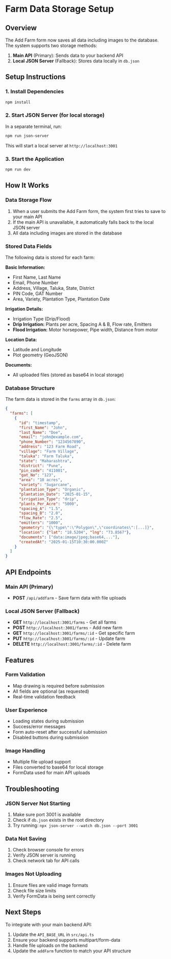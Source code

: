 # Farm Data Storage Setup

## Overview
The Add Farm form now saves all data including images to the database. The system supports two storage methods:

1. **Main API** (Primary): Sends data to your backend API
2. **Local JSON Server** (Fallback): Stores data locally in `db.json`

## Setup Instructions

### 1. Install Dependencies
```bash
npm install
```

### 2. Start JSON Server (for local storage)
In a separate terminal, run:
```bash
npm run json-server
```
This will start a local server at `http://localhost:3001`

### 3. Start the Application
```bash
npm run dev
```

## How It Works

### Data Storage Flow
1. When a user submits the Add Farm form, the system first tries to save to your main API
2. If the main API is unavailable, it automatically falls back to the local JSON server
3. All data including images are stored in the database

### Stored Data Fields
The following data is stored for each farm:

**Basic Information:**
- First Name, Last Name
- Email, Phone Number
- Address, Village, Taluka, State, District
- PIN Code, GAT Number
- Area, Variety, Plantation Type, Plantation Date

**Irrigation Details:**
- Irrigation Type (Drip/Flood)
- **Drip Irrigation:** Plants per acre, Spacing A & B, Flow rate, Emitters
- **Flood Irrigation:** Motor horsepower, Pipe width, Distance from motor

**Location Data:**
- Latitude and Longitude
- Plot geometry (GeoJSON)

**Documents:**
- All uploaded files (stored as base64 in local storage)

### Database Structure
The farm data is stored in the `farms` array in `db.json`:

```json
{
  "farms": [
    {
      "id": "timestamp",
      "first_Name": "John",
      "last_Name": "Doe",
      "email": "john@example.com",
      "phone_Number": "1234567890",
      "address": "123 Farm Road",
      "village": "Farm Village",
      "taluka": "Farm Taluka",
      "state": "Maharashtra",
      "district": "Pune",
      "pin_code": "411001",
      "gat_No": "123",
      "area": "10 acres",
      "variety": "Sugarcane",
      "plantation_Type": "Organic",
      "plantation_Date": "2025-01-15",
      "irrigation_Type": "drip",
      "plants_Per_Acre": "5000",
      "spacing_A": "1.5",
      "spacing_B": "2.0",
      "flow_Rate": "2.5",
      "emitters": "1000",
      "geometry": "{\"type\":\"Polygon\",\"coordinates\":[...]}",
      "location": {"lat": "18.5204", "lng": "73.8567"},
      "documents": ["data:image/jpeg;base64,..."],
      "createdAt": "2025-01-15T10:30:00.000Z"
    }
  ]
}
```

## API Endpoints

### Main API (Primary)
- **POST** `/api/addfarm` - Save farm data with file uploads

### Local JSON Server (Fallback)
- **GET** `http://localhost:3001/farms` - Get all farms
- **POST** `http://localhost:3001/farms` - Add new farm
- **GET** `http://localhost:3001/farms/:id` - Get specific farm
- **PUT** `http://localhost:3001/farms/:id` - Update farm
- **DELETE** `http://localhost:3001/farms/:id` - Delete farm

## Features

### Form Validation
- Map drawing is required before submission
- All fields are optional (as requested)
- Real-time validation feedback

### User Experience
- Loading states during submission
- Success/error messages
- Form auto-reset after successful submission
- Disabled buttons during submission

### Image Handling
- Multiple file upload support
- Files converted to base64 for local storage
- FormData used for main API uploads

## Troubleshooting

### JSON Server Not Starting
1. Make sure port 3001 is available
2. Check if `db.json` exists in the root directory
3. Try running: `npx json-server --watch db.json --port 3001`

### Data Not Saving
1. Check browser console for errors
2. Verify JSON server is running
3. Check network tab for API calls

### Images Not Uploading
1. Ensure files are valid image formats
2. Check file size limits
3. Verify FormData is being sent correctly

## Next Steps

To integrate with your main backend API:
1. Update the `API_BASE_URL` in `src/api.ts`
2. Ensure your backend supports multipart/form-data
3. Handle file uploads on the backend
4. Update the `addFarm` function to match your API structure 
